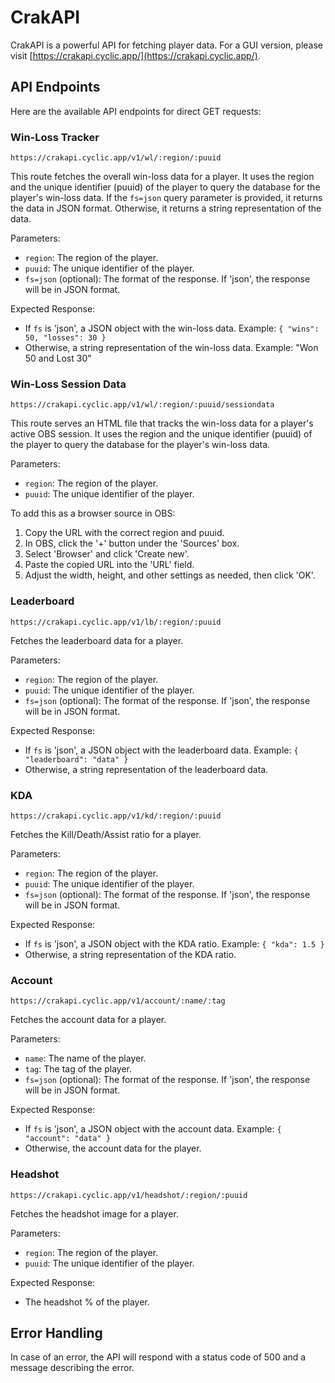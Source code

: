 # CrakAPI

CrakAPI is a powerful API for fetching player data. 
For a GUI version, please visit [https://crakapi.cyclic.app/](https://crakapi.cyclic.app/).

## API Endpoints

Here are the available API endpoints for direct GET requests:

### Win-Loss Tracker

`https://crakapi.cyclic.app/v1/wl/:region/:puuid`

This route fetches the overall win-loss data for a player. It uses the region and the unique identifier (puuid) of the player to query the database for the player's win-loss data. If the `fs=json` query parameter is provided, it returns the data in JSON format. Otherwise, it returns a string representation of the data.

Parameters:
- `region`: The region of the player.
- `puuid`: The unique identifier of the player.
- `fs=json` (optional): The format of the response. If 'json', the response will be in JSON format.

Expected Response:
- If `fs` is 'json', a JSON object with the win-loss data. Example: `{ "wins": 50, "losses": 30 }`
- Otherwise, a string representation of the win-loss data. Example: "Won 50 and Lost 30"

### Win-Loss Session Data

`https://crakapi.cyclic.app/v1/wl/:region/:puuid/sessiondata`

This route serves an HTML file that tracks the win-loss data for a player's active OBS session. It uses the region and the unique identifier (puuid) of the player to query the database for the player's win-loss data.

Parameters:
- `region`: The region of the player.
- `puuid`: The unique identifier of the player.

To add this as a browser source in OBS:
1. Copy the URL with the correct region and puuid.
2. In OBS, click the '+' button under the 'Sources' box.
3. Select 'Browser' and click 'Create new'.
4. Paste the copied URL into the 'URL' field.
5. Adjust the width, height, and other settings as needed, then click 'OK'.

### Leaderboard

`https://crakapi.cyclic.app/v1/lb/:region/:puuid`

Fetches the leaderboard data for a player.

Parameters:
- `region`: The region of the player.
- `puuid`: The unique identifier of the player.
- `fs=json` (optional): The format of the response. If 'json', the response will be in JSON format.

Expected Response:
- If `fs` is 'json', a JSON object with the leaderboard data. Example: `{ "leaderboard": "data" }`
- Otherwise, a string representation of the leaderboard data.

### KDA

`https://crakapi.cyclic.app/v1/kd/:region/:puuid`

Fetches the Kill/Death/Assist ratio for a player.

Parameters:
- `region`: The region of the player.
- `puuid`: The unique identifier of the player.
- `fs=json` (optional): The format of the response. If 'json', the response will be in JSON format.

Expected Response:
- If `fs` is 'json', a JSON object with the KDA ratio. Example: `{ "kda": 1.5 }`
- Otherwise, a string representation of the KDA ratio.

### Account

`https://crakapi.cyclic.app/v1/account/:name/:tag`

Fetches the account data for a player.

Parameters:
- `name`: The name of the player.
- `tag`: The tag of the player.
- `fs=json` (optional): The format of the response. If 'json', the response will be in JSON format.

Expected Response:
- If `fs` is 'json', a JSON object with the account data. Example: `{ "account": "data" }`
- Otherwise, the account data for the player.

### Headshot

`https://crakapi.cyclic.app/v1/headshot/:region/:puuid`

Fetches the headshot image for a player.

Parameters:
- `region`: The region of the player.
- `puuid`: The unique identifier of the player.

Expected Response:
- The headshot % of the player.




## Error Handling

In case of an error, the API will respond with a status code of 500 and a message describing the error.

